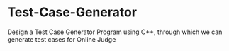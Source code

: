 # Test-Case-Generator
Design a Test Case Generator Program using C++, through which we can generate test cases for Online Judge
